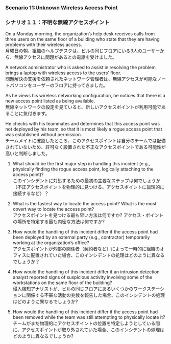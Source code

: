 ### Scenario 11:Unknown Wireless Access Point
### シナリオ１１：不明な無線アクセスポイント


On a Monday morning, the organization’s help desk receives calls from three users on the same floor of a building who state that they are having problems with their wireless access.  
月曜日の朝、組織のヘルプデスクは、ビルの同じフロアにいる3人のユーザーから、無線アクセスに問題があるとの電話を受けました。 

A network administrator who is asked to assist in resolving the problem brings a laptop with wireless access to the users’ floor.  
問題解決の支援を依頼されたネットワーク管理者は、無線アクセスが可能なノートパソコンをユーザーのフロアに持ってきました。

As he views his wireless networking configuration, he notices that there is a new access point listed as being available.  
無線ネットワークの設定を見ていると、新しいアクセスポイントが利用可能であることに気付きます。

He checks with his teammates and determines that this access point was not deployed by his team, so that it is most likely a rogue access point that was established without permission.  
チームメイトに確認したところ、このアクセスポイントは自分のチームでは配備されていないため、許可なく設置された不正なアクセスポイントである可能性が高いと判断しました。

1. What should be the first major step in handling this incident (e.g., physically finding the rogue access point, logically attaching to the access point)?  
このインシデントに対処するための最初の主要なステップは何でしょうか（不正アクセスポイントを物理的に見つける、アクセスポイントに論理的に接続するなど）？ 

2. What is the fastest way to locate the access point? What is the most covert way to locate the access point?  
アクセスポイントを見つける最も早い方法は何ですか? アクセス・ポイントの場所を特定する最も内密な方法は何ですか?   

3. How would the handling of this incident differ if the access point had been deployed by an external party (e.g., contractor) temporarily working at the organization’s office?  
アクセスポイントが外部の関係者（契約者など）によって一時的に組織のオフィスに配置されていた場合、このインシデントの処理はどのように異なるでしょうか？

4. How would the handling of this incident differ if an intrusion detection analyst reported signs of suspicious activity involving some of the workstations on the same floor of the building?  
侵入検知アナリストが、ビルの同じフロアにあるいくつかのワークステーションに関係する不審な活動の兆候を報告した場合、このインシデントの処理はどのように異なるでしょうか? 

5. How would the handling of this incident differ if the access point had been removed while the team was still attempting to physically locate it?  
チームがまだ物理的にアクセスポイントの位置を特定しようとしている間に、アクセスポイントが取り外されていた場合、このインシデントの処理はどのように異なるでしょうか?